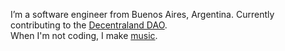 I’m a software engineer from Buenos Aires, Argentina. Currently contributing to the [Decentraland DAO](https://governance.decentraland.org).<br/>
When I'm not coding, I make [music](https://andyesp.bandcamp.com).
